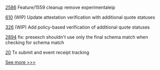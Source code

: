 
[2586](https://github.com/hyperledger/besu/pull/2586) Feature/1559 cleanup remove experimentaleip

[610](https://github.com/hyperledger/fabric-private-chaincode/pull/610) (WIP) Update attestation verification with additional quote statuses

[326](https://github.com/hyperledger-labs/private-data-objects/pull/326) (WIP) Add policy-based verification of additional quote statuses

[2894](https://github.com/hyperledger/aries-framework-go/pull/2894) fix: presexch shouldn't use only the final schema match when checking for schema match

[20](https://github.com/hyperledger-labs/firefly-fabconnect/pull/20) Tx submit and event receipt tracking


[See more >>>](https://start-here.hyperledger.org/pull-requests)
